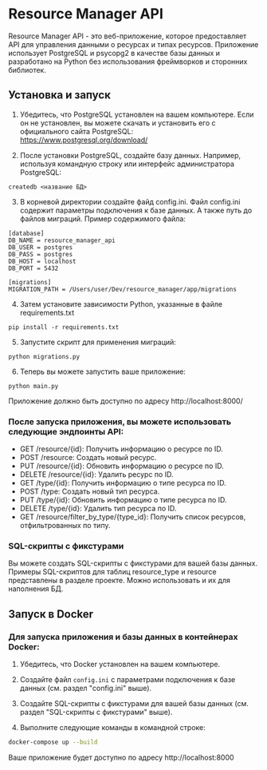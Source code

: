 # Resource Manager API

Resource Manager API - это веб-приложение, которое предоставляет API для управления данными о ресурсах и типах ресурсов. Приложение использует PostgreSQL и psycopg2 в качестве базы данных и разработано на Python без использования фреймворков и сторонних библиотек.

## Установка и запуск

1. Убедитесь, что PostgreSQL установлен на вашем компьютере. Если он не установлен, вы можете скачать и установить его с официального сайта PostgreSQL: https://www.postgresql.org/download/

2. После установки PostgreSQL, создайте базу данных. Например, используя командную строку или интерфейс администратора PostgreSQL:
```angular2html
createdb <название БД>
```

3. В корневой директории создайте файд config.ini.
Файл config.ini содержит параметры подключения к базе данных. А также путь до файлов миграций. Пример содержимого файла:
```
[database]
DB_NAME = resource_manager_api
DB_USER = postgres
DB_PASS = postgres
DB_HOST = localhost
DB_PORT = 5432

[migrations]
MIGRATION_PATH = /Users/user/Dev/resource_manager/app/migrations
```
4. Затем установите зависимости Python, указанные в файле requirements.txt

```angular2html
pip install -r requirements.txt
```
5. Запустите скрипт для применения миграций:

```angular2html
python migrations.py
```
6. Теперь вы можете запустить ваше приложение:

```angular2html
python main.py
```
Приложение должно быть доступно по адресу http://localhost:8000/

### После запуска приложения, вы можете использовать следующие эндпоинты API:

- GET /resource/{id}: Получить информацию о ресурсе по ID.
- POST /resource: Создать новый ресурс.
- PUT /resource/{id}: Обновить информацию о ресурсе по ID.
- DELETE /resource/{id}: Удалить ресурс по ID.
- GET /type/{id}: Получить информацию о типе ресурса по ID.
- POST /type: Создать новый тип ресурса.
- PUT /type/{id}: Обновить информацию о типе ресурса по ID.
- DELETE /type/{id}: Удалить тип ресурса по ID.
- GET /resource/filter_by_type/{type_id}: Получить список ресурсов, отфильтрованных по типу.

### SQL-скрипты с фикстурами
Вы можете создать SQL-скрипты с фикстурами для вашей базы данных. Примеры SQL-скриптов для таблиц resource_type и resource представлены в разделе проекте. Можно использовать и их для наполнения БД.


## Запуск в Docker
### Для запуска приложения и базы данных в контейнерах Docker:
1. Убедитесь, что Docker установлен на вашем компьютере.

2. Создайте файл `config.ini` с параметрами подключения к базе данных (см. раздел "config.ini" выше).

3. Создайте SQL-скрипты с фикстурами для вашей базы данных (см. раздел "SQL-скрипты с фикстурами" выше).

4. Выполните следующие команды в командной строке:

```bash
docker-compose up --build
```
Ваше приложение будет доступно по адресу http://localhost:8000